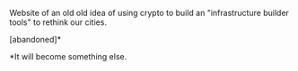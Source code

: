 Website of an old old idea of using crypto to build an "infrastructure builder tools" to rethink our cities. 

[abandoned]*

*It will become something else.
